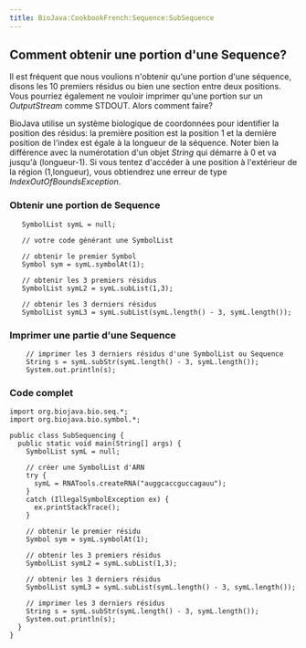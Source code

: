 ```yaml
---
title: BioJava:CookbookFrench:Sequence:SubSequence
---
```


Comment obtenir une portion d'une Sequence?
-------------------------------------------

Il est fréquent que nous voulions n'obtenir qu'une portion d'une
séquence, disons les 10 premiers résidus ou bien une section entre deux
positions. Vous pourriez également ne vouloir imprimer qu'une portion
sur un *OutputStream* comme STDOUT. Alors comment faire?

BioJava utilise un système biologique de coordonnées pour identifier la
position des résidus: la première position est la position 1 et la
dernière position de l'index est égale à la longueur de la séquence.
Noter bien la différence avec la numérotation d'un objet *String* qui
démarre à 0 et va jusqu'à (longueur-1). Si vous tentez d'accéder à une
position à l'extérieur de la région (1,longueur), vous obtiendrez une
erreur de type *IndexOutOfBoundsException*.

### Obtenir une portion de Sequence

<java>

`   SymbolList symL = null;`

`   // votre code générant une SymbolList`

`   // obtenir le premier Symbol`  
`   Symbol sym = symL.symbolAt(1);`

`   // obtenir les 3 premiers résidus`  
`   SymbolList symL2 = symL.subList(1,3);`

`   // obtenir les 3 derniers résidus`  
`   SymbolList symL3 = symL.subList(symL.length() - 3, symL.length());`

</java>

### Imprimer une partie d'une Sequence

        // imprimer les 3 derniers résidus d'une SymbolList ou Sequence
        String s = symL.subStr(symL.length() - 3, symL.length());
        System.out.println(s);

### Code complet

    import org.biojava.bio.seq.*;
    import org.biojava.bio.symbol.*;

    public class SubSequencing {
      public static void main(String[] args) {
        SymbolList symL = null;

        // créer une SymbolList d'ARN
        try {
          symL = RNATools.createRNA("auggcaccguccagauu");
        }
        catch (IllegalSymbolException ex) {
          ex.printStackTrace();
        }

        // obtenir le premier résidu
        Symbol sym = symL.symbolAt(1);

        // obtenir les 3 premiers résidus
        SymbolList symL2 = symL.subList(1,3);

        // obtenir les 3 derniers résidus
        SymbolList symL3 = symL.subList(symL.length() - 3, symL.length());

        // imprimer les 3 derniers résidus
        String s = symL.subStr(symL.length() - 3, symL.length());
        System.out.println(s);
      }
    }
